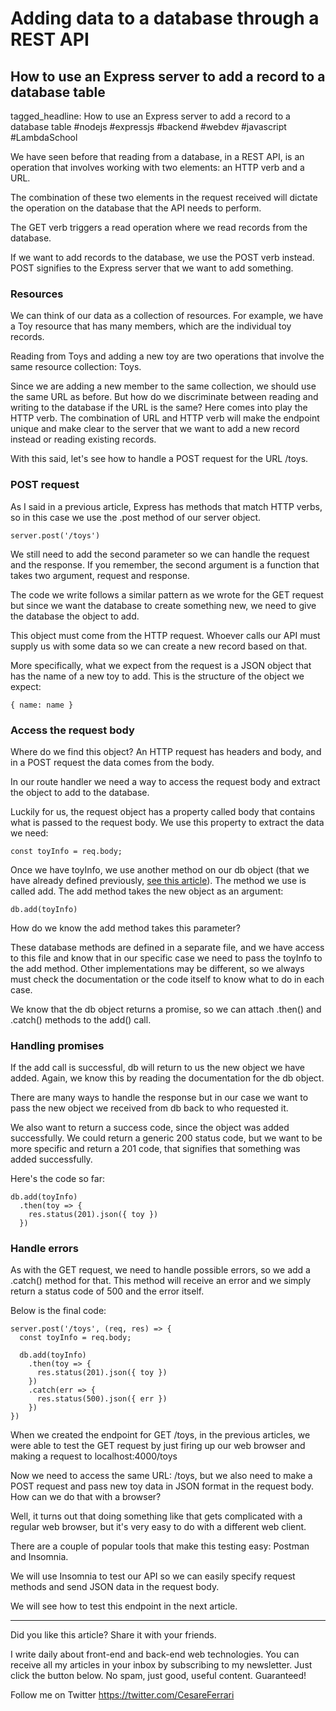 # Adding data to a database through a REST API
## How to use an Express server to add a record to a database table

tagged_headline: How to use an Express server to add a record to a database table #nodejs #expressjs #backend #webdev #javascript #LambdaSchool



We have seen before that reading from a database, in a REST API, is an operation that involves working with two elements: an HTTP verb and a URL. 

The combination of these two elements in the request received will dictate the operation on the database that the API needs to perform.

The GET verb triggers a read operation where we read records from the database.

If we want to add records to the database, we use the POST verb instead. POST signifies to the Express server that we want to add something.

### Resources

We can think of our data as a collection of resources. For example, we have a Toy resource that has many members, which are the individual toy records.

Reading from Toys and adding a new toy are two operations that involve the same resource collection: Toys.

Since we are adding a new member to the same collection, we should use the same URL as before.
But how do we discriminate between reading and writing to the database if the URL is the same? Here comes into play the HTTP verb.
The combination of URL and HTTP verb will make the endpoint unique and make clear to the server that we want to add a new record instead or reading existing records.

With this said, let's see how to handle a POST request for the URL /toys.

### POST request 

As I said in a previous article, Express has methods that match HTTP verbs, so in this case we use the .post method of our server object.

```
server.post('/toys')
```

We still need to add the second parameter so we can handle the request and the response. If you remember, the second argument is a function that takes two argument, request and response. 

The code we write follows a similar pattern as we wrote for the GET request but since we want the database to create something new, we need to give the database the object to add.

This object must come from the HTTP request. Whoever calls our API must supply us with some data so we can create a new record based on that.

More specifically, what we expect from the request is a JSON object that has the name of a new toy to add.
This is the structure of the object we expect:

```
{ name: name } 
```

### Access the request body

Where do we find this object?
An HTTP request has headers and body, and in a POST request the data comes from the body.

In our route handler we need a way to access the request body and extract the object to add to the database.

Luckily for us, the request object has a property called body that contains what is passed to the request body. We use this property to extract the data we need:

```
const toyInfo = req.body;
```

Once we have toyInfo, we use another method on our db object (that we have already defined previously, [see this article](https://cesare.substack.com/p/working-with-a-data-model)). 
The method we use is called add. The add method takes the new object as an argument:

```
db.add(toyInfo)
```

How do we know the add method takes this parameter?

These database methods are defined in a separate file, and we have access to this file and know that in our specific case we need to pass the toyInfo to the add method. 
Other implementations may be different, so we always must check the documentation or the code itself to know what to do in each case.

We know that the db object returns a promise, so we can attach .then() and .catch() methods to the add() call.

### Handling promises

If the add call is successful, db will return to us the new object we have added. Again, we know this by reading the documentation for the db object.

There are many ways to handle the response but in our case we want to pass the new object we received from db back to who requested it.

We also want to return a success code, since the object was added successfully.
We could return a generic 200 status code, but we want to be more specific and return a
201 code, that signifies that something was added successfully.

Here's the code so far:

```
db.add(toyInfo)
  .then(toy => {
    res.status(201).json({ toy })
  })
```

### Handle errors

As with the GET request, we need to handle possible errors, so we add a .catch() method for that. This method will receive an error and we simply return a status code of 500 and the error itself.

Below is the final code:

```
server.post('/toys', (req, res) => {
  const toyInfo = req.body;

  db.add(toyInfo)
    .then(toy => {
      res.status(201).json({ toy })
    })
    .catch(err => {
      res.status(500).json({ err })
    })
})
```

When we created the endpoint for GET /toys, in the previous articles, we were able to test the  GET request by just firing up our web browser and making a request to localhost:4000/toys

Now we need to access the same URL: /toys, but we also need to make a POST request and pass new toy data in JSON format in the request body. How can we do that with a browser?

Well, it turns out that doing something like that gets complicated with a regular web browser, but it's very easy to do with a different web client.

There are a couple of popular tools that make this testing easy: Postman and Insomnia. 

We will use Insomnia to test our API so we can easily specify request methods and send JSON data in the request body.

We will see how to test this endpoint in the next article.


---

Did you like this article?  Share it with your friends. 

I write daily about front-end and back-end web technologies. 
You can receive all my articles in your inbox by subscribing to my newsletter. Just click the button below. No spam, just good, useful content. Guaranteed!

Follow me on Twitter
https://twitter.com/CesareFerrari


